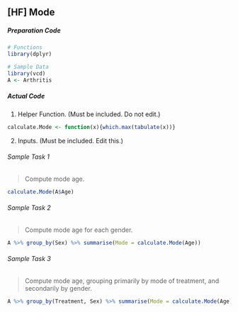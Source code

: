 ## [HF] Mode
##### Preparation Code
```r
# Functions
library(dplyr)

# Sample Data
library(vcd)
A <- Arthritis
```
##### Actual Code
1. Helper Function. (Must be included. Do not edit.)
```r
calculate.Mode <- function(x){which.max(tabulate(x))}
```
2. Inputs. (Must be included. Edit this.)
###### Sample Task 1
>Compute mode age.
```r
calculate.Mode(A$Age)
```
###### Sample Task 2
>Compute mode age for each gender.
```r
A %>% group_by(Sex) %>% summarise(Mode = calculate.Mode(Age))
```
###### Sample Task 3
>Compute mode age, grouping primarily by mode of treatment, and secondarily by gender.
```r
A %>% group_by(Treatment, Sex) %>% summarise(Mode = calculate.Mode(Age))
```
